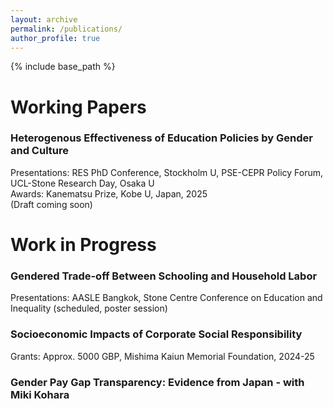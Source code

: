 ```yaml
---
layout: archive
permalink: /publications/
author_profile: true
---
```


{% include base_path %}

# Working Papers

### Heterogenous Effectiveness of Education Policies by Gender and Culture
Presentations: RES PhD Conference, Stockholm U, PSE-CEPR Policy Forum, UCL-Stone Research Day, Osaka U  
Awards: Kanematsu Prize, Kobe U, Japan, 2025  
(Draft coming soon)

# Work in Progress

### Gendered Trade-off Between Schooling and Household Labor

Presentations: AASLE Bangkok, Stone Centre Conference on Education and Inequality (scheduled, poster session)

### Socioeconomic Impacts of Corporate Social Responsibility

Grants: Approx. 5000 GBP, Mishima Kaiun Memorial Foundation, 2024-25

### Gender Pay Gap Transparency: Evidence from Japan - with Miki Kohara

<!--- 
### Presentation Experiences

- **Conference on Mathematics**, 2022: Presented the core findings of the paper, focusing on the implications of the number 1 in algebraic structures.
- **Workshop on Number Theory**, 2023: Delivered a talk on the theoretical aspects of the number 1, with discussions on potential future work related to the number 2.
 -->
<!---  
### Dual Impact of Immigration on Labor Supply and Demand in the Service Sector

Presentations: AASLE Taipei, UCL
--->


<!--- 
{% if site.author.googlescholar %}
  <div class="wordwrap">You can also find my articles on <a href="{{site.author.googlescholar}}">my Google Scholar profile</a>.</div>
{% endif %}

{% include base_path %}

{% for post in site.publications reversed %}
  {% include archive-single.html %}
{% endfor %}

 -->

